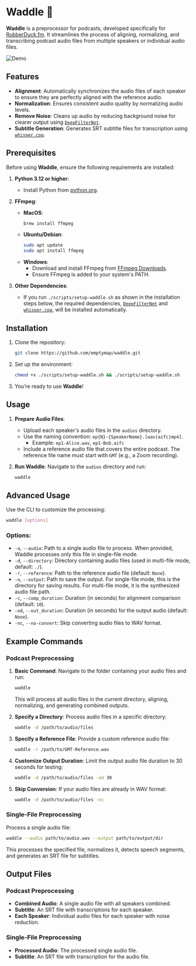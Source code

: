 # Waddle 🦆

**Waddle** is a preprocessor for podcasts, developed specifically for [RubberDuck.fm](https://rubberduck.fm). It streamlines the process of aligning, normalizing, and transcribing podcast audio files from multiple speakers or individual audio files.

![Demo](./assets/demo.gif)

## Features

- **Alignment**: Automatically synchronizes the audio files of each speaker to ensure they are perfectly aligned with the reference audio.
- **Normalization**: Ensures consistent audio quality by normalizing audio levels.
- **Remove Noise**: Cleans up audio by reducing background noise for clearer output using [`DeepFilterNet`](https://github.com/Rikorose/DeepFilterNet).
- **Subtitle Generation**: Generates SRT subtitle files for transcription using [`whisper.cpp`](https://github.com/ggerganov/whisper.cpp).

## Prerequisites

Before using **Waddle**, ensure the following requirements are installed:

1. **Python 3.12 or higher**:
    - Install Python from [python.org](https://www.python.org/).

2. **FFmpeg**:
   - **MacOS**:
     ```bash
     brew install ffmpeg
     ```
   - **Ubuntu/Debian**:
     ```bash
     sudo apt update
     sudo apt install ffmpeg
     ```
   - **Windows**:
     - Download and install FFmpeg from [FFmpeg Downloads](https://ffmpeg.org/download.html).
     - Ensure FFmpeg is added to your system's PATH.

3. **Other Dependencies**:
   - If you run `./scripts/setup-waddle.sh` as shown in the installation steps below, the required dependencies, [`DeepFilterNet`](https://github.com/Rikorose/DeepFilterNet) and [`whisper.cpp`](https://github.com/ggerganov/whisper.cpp), will be installed automatically.

## Installation

1. Clone the repository:
   ```bash
   git clone https://github.com/emptymap/waddle.git
   ```

2. Set up the environment:
   ```bash
   chmod +x ./scripts/setup-waddle.sh && ./scripts/setup-waddle.sh
   ```

3. You’re ready to use **Waddle**!

## Usage

1. **Prepare Audio Files**:
   - Upload each speaker's audio files in the `audios` directory.
   - Use the naming convention: `ep{N}-{SpeakerName}.[wav|aifc|mp4]`.
     - Example: `ep1-Alice.wav`, `ep1-Bob.aifc`
   - Include a reference audio file that covers the entire podcast. The reference file name must start with `GMT` (e.g., a Zoom recording).

2. **Run Waddle**:
   Navigate to the `audios` directory and run:
   ```bash
   waddle
   ```

## Advanced Usage

Use the CLI to customize the processing:

```bash
waddle [options]
```

### Options:
- `-a`, `--audio`: Path to a single audio file to process. When provided, Waddle processes only this file in single-file mode.
- `-d`, `--directory`: Directory containing audio files (used in multi-file mode, default: `./`).
- `-r`, `--reference`: Path to the reference audio file (default: `None`).
- `-o`, `--output`: Path to save the output. For single-file mode, this is the directory for saving results. For multi-file mode, it is the synthesized audio file path.
- `-c`, `--comp_duration`: Duration (in seconds) for alignment comparison (default: `10`).
- `-od`, `--out_duration`: Duration (in seconds) for the output audio (default: `None`).
- `-nc`, `--no-convert`: Skip converting audio files to WAV format.

## Example Commands

### Podcast Preprocessing


1. **Basic Command**:
   Navigate to the folder containing your audio files and run:
   ```bash
   waddle
   ```

   This will process all audio files in the current directory, aligning, normalizing, and generating combined outputs.

2. **Specify a Directory**:
   Process audio files in a specific directory:
   ```bash
   waddle -d /path/to/audio/files
   ```

3. **Specify a Reference File**:
   Provide a custom reference audio file:
   ```bash
   waddle -r /path/to/GMT-Reference.wav
   ```

4. **Customize Output Duration**:
   Limit the output audio file duration to 30 seconds for testing:
   ```bash
   waddle -d /path/to/audio/files -od 30
   ```

5. **Skip Conversion**:
   If your audio files are already in WAV format:
   ```bash
   waddle -d /path/to/audio/files -nc
   ```

### Single-File Preprocessing

Process a single audio file:
```bash
waddle --audio path/to/audio.wav --output path/to/output/dir
```

This processes the specified file, normalizes it, detects speech segments, and generates an SRT file for subtitles.


## Output Files

### Podcast Preprocessing
- **Combined Audio**: A single audio file with all speakers combined.
- **Subtitle**: An SRT file with transcriptions for each speaker.
- **Each Speaker**: Individual audio files for each speaker with noise reduction.


### Single-File Preprocessing
- **Processed Audio**: The processed single audio file.
- **Subtitle**: An SRT file with transcription for the audio file.
